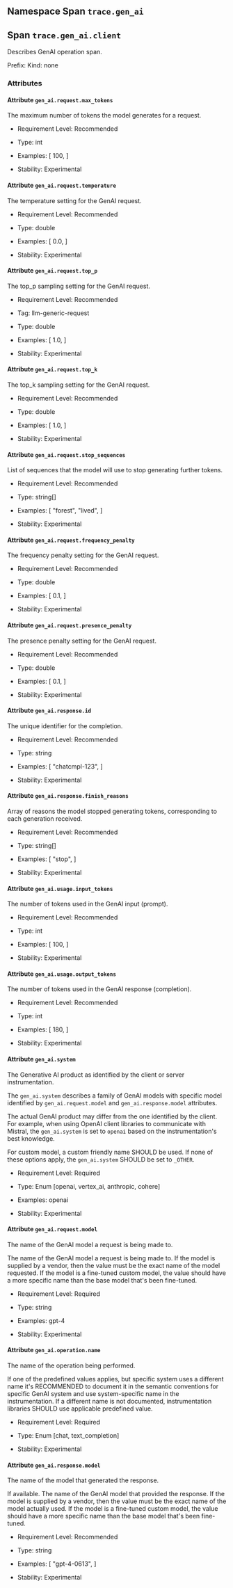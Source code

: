 ## Namespace Span `trace.gen_ai`


## Span `trace.gen_ai.client`

Describes GenAI operation span.

Prefix: 
Kind: none

### Attributes


#### Attribute `gen_ai.request.max_tokens`

The maximum number of tokens the model generates for a request.


- Requirement Level: Recommended
  
- Type: int
- Examples: [
    100,
]
  
- Stability: Experimental
  

#### Attribute `gen_ai.request.temperature`

The temperature setting for the GenAI request.


- Requirement Level: Recommended
  
- Type: double
- Examples: [
    0.0,
]
  
- Stability: Experimental
  

#### Attribute `gen_ai.request.top_p`

The top_p sampling setting for the GenAI request.


- Requirement Level: Recommended
  
- Tag: llm-generic-request
  
- Type: double
- Examples: [
    1.0,
]
  
- Stability: Experimental
  

#### Attribute `gen_ai.request.top_k`

The top_k sampling setting for the GenAI request.


- Requirement Level: Recommended
  
- Type: double
- Examples: [
    1.0,
]
  
- Stability: Experimental
  

#### Attribute `gen_ai.request.stop_sequences`

List of sequences that the model will use to stop generating further tokens.


- Requirement Level: Recommended
  
- Type: string[]
- Examples: [
    "forest",
    "lived",
]
  
- Stability: Experimental
  

#### Attribute `gen_ai.request.frequency_penalty`

The frequency penalty setting for the GenAI request.


- Requirement Level: Recommended
  
- Type: double
- Examples: [
    0.1,
]
  
- Stability: Experimental
  

#### Attribute `gen_ai.request.presence_penalty`

The presence penalty setting for the GenAI request.


- Requirement Level: Recommended
  
- Type: double
- Examples: [
    0.1,
]
  
- Stability: Experimental
  

#### Attribute `gen_ai.response.id`

The unique identifier for the completion.


- Requirement Level: Recommended
  
- Type: string
- Examples: [
    "chatcmpl-123",
]
  
- Stability: Experimental
  

#### Attribute `gen_ai.response.finish_reasons`

Array of reasons the model stopped generating tokens, corresponding to each generation received.


- Requirement Level: Recommended
  
- Type: string[]
- Examples: [
    "stop",
]
  
- Stability: Experimental
  

#### Attribute `gen_ai.usage.input_tokens`

The number of tokens used in the GenAI input (prompt).


- Requirement Level: Recommended
  
- Type: int
- Examples: [
    100,
]
  
- Stability: Experimental
  

#### Attribute `gen_ai.usage.output_tokens`

The number of tokens used in the GenAI response (completion).


- Requirement Level: Recommended
  
- Type: int
- Examples: [
    180,
]
  
- Stability: Experimental
  

#### Attribute `gen_ai.system`

The Generative AI product as identified by the client or server instrumentation.


The `gen_ai.system` describes a family of GenAI models with specific model identified
by `gen_ai.request.model` and `gen_ai.response.model` attributes.

The actual GenAI product may differ from the one identified by the client.
For example, when using OpenAI client libraries to communicate with Mistral, the `gen_ai.system`
is set to `openai` based on the instrumentation's best knowledge.

For custom model, a custom friendly name SHOULD be used.
If none of these options apply, the `gen_ai.system` SHOULD be set to `_OTHER`.

- Requirement Level: Required
  
- Type: Enum [openai, vertex_ai, anthropic, cohere]
- Examples: openai
  
- Stability: Experimental
  

#### Attribute `gen_ai.request.model`

The name of the GenAI model a request is being made to.


The name of the GenAI model a request is being made to. If the model is supplied by a vendor, then the value must be the exact name of the model requested. If the model is a fine-tuned custom model, the value should have a more specific name than the base model that's been fine-tuned.

- Requirement Level: Required
  
- Type: string
- Examples: gpt-4
  
- Stability: Experimental
  

#### Attribute `gen_ai.operation.name`

The name of the operation being performed.


If one of the predefined values applies, but specific system uses a different name it's RECOMMENDED to document it in the semantic conventions for specific GenAI system and use system-specific name in the instrumentation. If a different name is not documented, instrumentation libraries SHOULD use applicable predefined value.

- Requirement Level: Required
  
- Type: Enum [chat, text_completion]
  
- Stability: Experimental
  

#### Attribute `gen_ai.response.model`

The name of the model that generated the response.


If available. The name of the GenAI model that provided the response. If the model is supplied by a vendor, then the value must be the exact name of the model actually used. If the model is a fine-tuned custom model, the value should have a more specific name than the base model that's been fine-tuned.

- Requirement Level: Recommended
  
- Type: string
- Examples: [
    "gpt-4-0613",
]
  
- Stability: Experimental
  

 